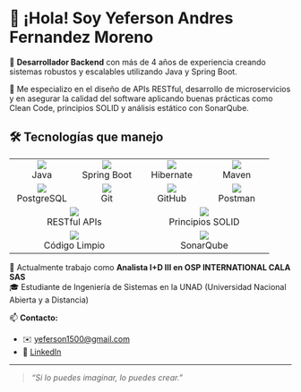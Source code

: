 # 👋 ¡Hola! Soy Yeferson Andres Fernandez Moreno

🎯 **Desarrollador Backend** con más de 4 años de experiencia creando sistemas robustos y escalables utilizando Java y Spring Boot.

💼 Me especializo en el diseño de APIs RESTful, desarrollo de microservicios y en asegurar la calidad del software aplicando buenas prácticas como Clean Code, principios SOLID y análisis estático con SonarQube.

<h2>🛠️ Tecnologías que manejo</h2>

<table>
  <tr>
    <td align="center" width="100">
      <img src="https://skillicons.dev/icons?i=java" /><br/>Java
    </td>
    <td align="center" width="100">
      <img src="https://skillicons.dev/icons?i=spring" /><br/>Spring Boot
    </td>
    <td align="center" width="100">
      <img src="https://skillicons.dev/icons?i=hibernate" /><br/>Hibernate
    </td>
    <td align="center" width="100">
      <img src="https://skillicons.dev/icons?i=maven" /><br/>Maven
    </td>
  </tr>
  <tr>
    <td align="center" width="100">
      <img src="https://skillicons.dev/icons?i=postgres" /><br/>PostgreSQL
    </td>
    <td align="center" width="100">
      <img src="https://skillicons.dev/icons?i=git" /><br/>Git
    </td>
    <td align="center" width="100">
      <img src="https://skillicons.dev/icons?i=github" /><br/>GitHub
    </td>
    <td align="center" width="100">
      <img src="https://skillicons.dev/icons?i=postman" /><br/>Postman
    </td>
  </tr>
  <tr>
    <td align="center" colspan="2">
      <img src="https://img.shields.io/badge/RESTful_APIs-FF6C37?style=for-the-badge&logo=api&logoColor=white" /><br/>RESTful APIs
    </td>
    <td align="center" colspan="2">
      <img src="https://img.shields.io/badge/SOLID_Principles-4B4B4B?style=for-the-badge&logo=codeforces&logoColor=white" /><br/>Principios SOLID
    </td>
  </tr>
  <tr>
    <td align="center" colspan="2">
      <img src="https://img.shields.io/badge/Clean%20Code-2E8B57?style=for-the-badge&logo=airplayvideo&logoColor=white" /><br/>Código Limpio
    </td>
    <td align="center" colspan="2">
      <img src="https://img.shields.io/badge/SonarQube-4E9BCD?style=for-the-badge&logo=sonarqube&logoColor=white" /><br/>SonarQube
    </td>
  </tr>
</table>

🚀 Actualmente trabajo como **Analista I+D III en OSP INTERNATIONAL CALA SAS**  
🎓 Estudiante de Ingeniería de Sistemas en la UNAD (Universidad Nacional Abierta y a Distancia)

📫 **Contacto:**  
- ✉️ yeferson1500@gmail.com  
- 🔗 [LinkedIn](https://www.linkedin.com/in/yeferson-fernandez)

---

> *“Si lo puedes imaginar, lo puedes crear.”*
